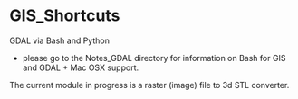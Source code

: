 # GIS_Shortcuts
GDAL via Bash and Python 

- please go to the Notes_GDAL directory for information on Bash for GIS and GDAL + Mac OSX support.

The current module in progress is a raster (image) file to 3d STL converter.  
